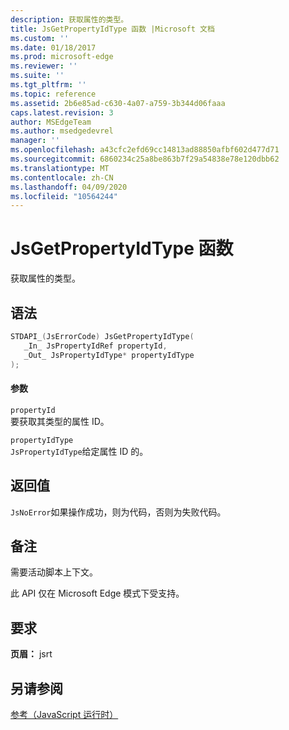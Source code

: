 ```yaml
---
description: 获取属性的类型。
title: JsGetPropertyIdType 函数 |Microsoft 文档
ms.custom: ''
ms.date: 01/18/2017
ms.prod: microsoft-edge
ms.reviewer: ''
ms.suite: ''
ms.tgt_pltfrm: ''
ms.topic: reference
ms.assetid: 2b6e85ad-c630-4a07-a759-3b344d06faaa
caps.latest.revision: 3
author: MSEdgeTeam
ms.author: msedgedevrel
manager: ''
ms.openlocfilehash: a43cfc2efd69cc14813ad88850afbf602d477d71
ms.sourcegitcommit: 6860234c25a8be863b7f29a54838e78e120dbb62
ms.translationtype: MT
ms.contentlocale: zh-CN
ms.lasthandoff: 04/09/2020
ms.locfileid: "10564244"
---
```

# JsGetPropertyIdType 函数
获取属性的类型。  
  
## 语法  
  
```cpp  
STDAPI_(JsErrorCode) JsGetPropertyIdType(  
   _In_ JsPropertyIdRef propertyId,  
   _Out_ JsPropertyIdType* propertyIdType  
);  
```  
  
#### 参数  
 `propertyId`  
 要获取其类型的属性 ID。  
  
 `propertyIdType`  
 `JsPropertyIdType`给定属性 ID 的。  
  
## 返回值  
 `JsNoError`如果操作成功，则为代码，否则为失败代码。  
  
## 备注  
 需要活动脚本上下文。  
  
 此 API 仅在 Microsoft Edge 模式下受支持。  
  
## 要求  
 **页眉：** jsrt  
  
## 另请参阅  
 [参考（JavaScript 运行时）](../chakra-hosting/reference-javascript-runtime.md)
